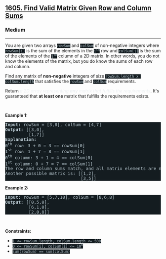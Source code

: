 <h2><a href="https://leetcode.com/problems/find-valid-matrix-given-row-and-column-sums/">1605. Find Valid Matrix Given Row and Column Sums</a></h2><h3>Medium</h3><hr><div style="border-color: rgb(91, 119, 134) !important;"><p style="border-color: rgb(91, 119, 134) !important;">You are given two arrays <code style="background-color: rgb(20, 28, 32) !important; color: rgb(183, 198, 205) !important; border-color: rgb(83, 109, 121) !important;">rowSum</code> and <code style="background-color: rgb(20, 28, 32) !important; color: rgb(183, 198, 205) !important; border-color: rgb(83, 109, 121) !important;">colSum</code> of non-negative integers where <code style="background-color: rgb(20, 28, 32) !important; color: rgb(183, 198, 205) !important; border-color: rgb(83, 109, 121) !important;">rowSum[i]</code> is the sum of the elements in the <code style="background-color: rgb(20, 28, 32) !important; color: rgb(183, 198, 205) !important; border-color: rgb(83, 109, 121) !important;">i<sup style="border-color: rgb(83, 109, 121) !important;">th</sup></code> row and <code style="background-color: rgb(20, 28, 32) !important; color: rgb(183, 198, 205) !important; border-color: rgb(83, 109, 121) !important;">colSum[j]</code> is the sum of the elements of the <code style="background-color: rgb(20, 28, 32) !important; color: rgb(183, 198, 205) !important; border-color: rgb(83, 109, 121) !important;">j<sup style="border-color: rgb(83, 109, 121) !important;">th</sup></code> column of a 2D matrix. In other words, you do not know the elements of the matrix, but you do know the sums of each row and column.</p>

<p style="border-color: rgb(91, 119, 134) !important;">Find any matrix of <strong style="border-color: rgb(91, 119, 134) !important;">non-negative</strong> integers of size <code style="background-color: rgb(20, 28, 32) !important; color: rgb(183, 198, 205) !important; border-color: rgb(83, 109, 121) !important;">rowSum.length x colSum.length</code> that satisfies the <code style="background-color: rgb(20, 28, 32) !important; color: rgb(183, 198, 205) !important; border-color: rgb(83, 109, 121) !important;">rowSum</code> and <code style="background-color: rgb(20, 28, 32) !important; color: rgb(183, 198, 205) !important; border-color: rgb(83, 109, 121) !important;">colSum</code> requirements.</p>

<p style="border-color: rgb(91, 119, 134) !important;">Return <em style="color: rgb(234, 238, 241) !important; border-color: rgb(91, 119, 134) !important;">a 2D array representing <strong style="border-color: rgb(91, 119, 134) !important;">any</strong> matrix that fulfills the requirements</em>. It's guaranteed that <strong style="border-color: rgb(91, 119, 134) !important;">at least one </strong>matrix that fulfills the requirements exists.</p>

<p style="border-color: rgb(91, 119, 134) !important;">&nbsp;</p>
<p style="border-color: rgb(91, 119, 134) !important;"><strong class="example" style="border-color: rgb(91, 119, 134) !important;">Example 1:</strong></p>

<pre style="background-color: rgb(20, 28, 32) !important; color: rgb(182, 198, 206) !important; border-color: rgb(83, 109, 122) !important;"><strong style="border-color: rgb(83, 109, 122) !important;">Input:</strong> rowSum = [3,8], colSum = [4,7]
<strong style="border-color: rgb(83, 109, 122) !important;">Output:</strong> [[3,0],
         [1,7]]
<strong style="border-color: rgb(83, 109, 122) !important;">Explanation:</strong> 
0<sup style="border-color: rgb(83, 109, 122) !important;">th</sup> row: 3 + 0 = 3 == rowSum[0]
1<sup style="border-color: rgb(83, 109, 122) !important;">st</sup> row: 1 + 7 = 8 == rowSum[1]
0<sup style="border-color: rgb(83, 109, 122) !important;">th</sup> column: 3 + 1 = 4 == colSum[0]
1<sup style="border-color: rgb(83, 109, 122) !important;">st</sup> column: 0 + 7 = 7 == colSum[1]
The row and column sums match, and all matrix elements are non-negative.
Another possible matrix is: [[1,2],
                             [3,5]]
</pre>

<p style="border-color: rgb(91, 119, 134) !important;"><strong class="example" style="border-color: rgb(91, 119, 134) !important;">Example 2:</strong></p>

<pre style="background-color: rgb(20, 28, 32) !important; color: rgb(182, 198, 206) !important; border-color: rgb(83, 109, 122) !important;"><strong style="border-color: rgb(83, 109, 122) !important;">Input:</strong> rowSum = [5,7,10], colSum = [8,6,8]
<strong style="border-color: rgb(83, 109, 122) !important;">Output:</strong> [[0,5,0],
         [6,1,0],
         [2,0,8]]
</pre>

<p style="border-color: rgb(91, 119, 134) !important;">&nbsp;</p>
<p style="border-color: rgb(91, 119, 134) !important;"><strong style="border-color: rgb(91, 119, 134) !important;">Constraints:</strong></p>

<ul style="border-color: rgb(91, 119, 134) !important;">
	<li style="border-color: rgb(91, 119, 134) !important;"><code style="background-color: rgb(20, 28, 32) !important; color: rgb(183, 198, 205) !important; border-color: rgb(83, 109, 121) !important;">1 &lt;= rowSum.length, colSum.length &lt;= 500</code></li>
	<li style="border-color: rgb(91, 119, 134) !important;"><code style="background-color: rgb(20, 28, 32) !important; color: rgb(183, 198, 205) !important; border-color: rgb(83, 109, 121) !important;">0 &lt;= rowSum[i], colSum[i] &lt;= 10<sup style="border-color: rgb(83, 109, 121) !important;">8</sup></code></li>
	<li style="border-color: rgb(91, 119, 134) !important;"><code style="background-color: rgb(20, 28, 32) !important; color: rgb(183, 198, 205) !important; border-color: rgb(83, 109, 121) !important;">sum(rowSum) == sum(colSum)</code></li>
</ul>
</div>
